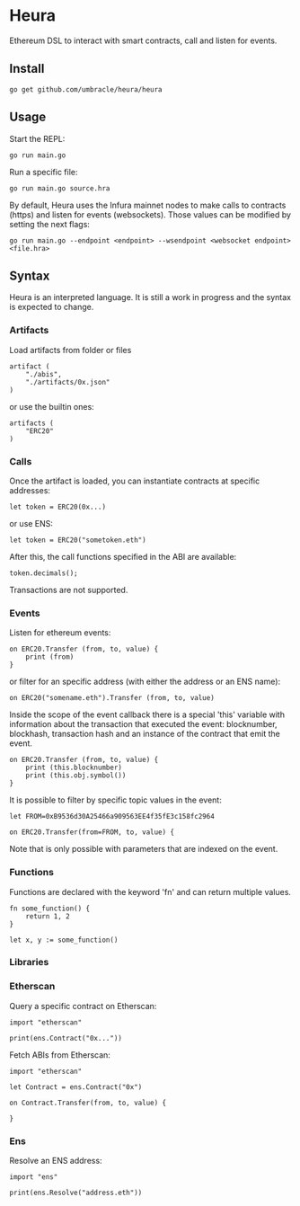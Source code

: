 # Heura

Ethereum DSL to interact with smart contracts, call and listen for events.

## Install

```
go get github.com/umbracle/heura/heura
```

## Usage

Start the REPL:

```
go run main.go
```

Run a specific file:

```
go run main.go source.hra
```

By default, Heura uses the Infura mainnet nodes to make calls to contracts (https) and listen for events (websockets). Those values can be modified by setting the next flags:

```
go run main.go --endpoint <endpoint> --wsendpoint <websocket endpoint> <file.hra>
```

## Syntax

Heura is an interpreted language. It is still a work in progress and the syntax is expected to change.

### Artifacts

Load artifacts from folder or files

```
artifact (
    "./abis",
    "./artifacts/0x.json"
)
```

or use the builtin ones:

```
artifacts (
    "ERC20"
)
```

### Calls

Once the artifact is loaded, you can instantiate contracts at specific addresses:

```
let token = ERC20(0x...)
```

or use ENS:

```
let token = ERC20("sometoken.eth")
```

After this, the call functions specified in the ABI are available:

```
token.decimals();
```

Transactions are not supported.

### Events

Listen for ethereum events:

```
on ERC20.Transfer (from, to, value) {
    print (from)
}
```

or filter for an specific address (with either the address or an ENS name):

```
on ERC20("somename.eth").Transfer (from, to, value)
```

Inside the scope of the event callback there is a special 'this' variable with information about the transaction that executed the event: blocknumber, blockhash, transaction hash and an instance of the contract that emit the event.

```
on ERC20.Transfer (from, to, value) {
    print (this.blocknumber)
    print (this.obj.symbol())
} 
```

It is possible to filter by specific topic values in the event:

```
let FROM=0xB9536d30A25466a909563EE4f35fE3c158fc2964

on ERC20.Transfer(from=FROM, to, value) {
```

Note that is only possible with parameters that are indexed on the event.

### Functions

Functions are declared with the keyword 'fn' and can return multiple values.

```
fn some_function() {
    return 1, 2
}

let x, y := some_function()
```

### Libraries

### Etherscan

Query a specific contract on Etherscan:

```
import "etherscan"

print(ens.Contract("0x..."))
```

Fetch ABIs from Etherscan:

```
import "etherscan"

let Contract = ens.Contract("0x")

on Contract.Transfer(from, to, value) {

}
```

### Ens

Resolve an ENS address:

```
import "ens"

print(ens.Resolve("address.eth"))
```
